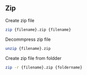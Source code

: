 ## Zip

Create zip file 
```bash
zip {filename}.zip {filename}
```

Decommpress zip file
```bash 
unzip {filename}.zip
```

Create zip file from foldder
```bash
zip -r {filename}.zip {foldername}
```